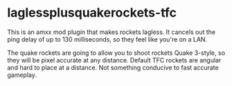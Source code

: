 # laglessplusquakerockets-tfc

This is an amxx mod plugin that makes rockets lagless. It cancels out the ping delay of up to 130 milliseconds, so they feel like you're on a LAN.

The quake rockets are going to allow you to shoot rockets Quake 3-style, so they will be pixel accurate at any distance. Default TFC rockets are angular and hard to place at a distance. Not something conducive to fast accurate gameplay.
